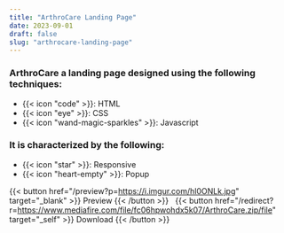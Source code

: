 ```yaml
---
title: "ArthroCare Landing Page"
date: 2023-09-01
draft: false
slug: "arthrocare-landing-page"
---
```

### __ArthroCare__ a __landing page__ designed using the following techniques:
- {{< icon "code" >}}: HTML
- {{< icon "eye" >}}: CSS
- {{< icon "wand-magic-sparkles" >}}: Javascript  

### It is characterized by the following:
- {{< icon "star" >}}: Responsive
- {{< icon "heart-empty" >}}:  Popup

<!--adsense-->

{{< button href="/preview?p=https://i.imgur.com/hl0ONLk.jpg" target="_blank" >}}
Preview
{{< /button >}} &nbsp; {{< button href="/redirect?r=https://www.mediafire.com/file/fc06hpwohdx5k07/ArthroCare.zip/file" target="_self" >}}
Download
{{< /button >}}